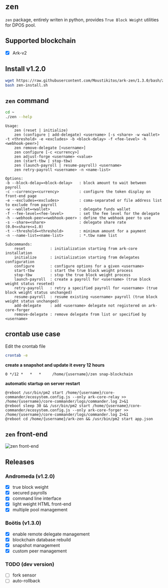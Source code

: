 # `zen`

`zen` package, entirely writen in python, provides `True Block Weight` utilities
for DPOS pool.

## Supported blockchain

 * [X] Ark-v2

## Install v1.2.0

```bash
wget https://raw.githubusercontent.com/Moustikitos/ark-zen/1.3.0/bash/zen-install.sh
bash zen-install.sh
```

## `zen` command

```bash
cd ~
./zen --help
```
```
Usage:
    zen (reset | initialize)
    zen (configure | add-delegate) <username> [-s <share> -w <wallet> -t <threshold> -e <excludes> -b <block-delay> -f <fee-level> -h <webhook-peer>]
    zen remove-delegate [<username>]
    zen configure [-c <currency>]
    zen adjust-forge <username> <value>
    zen (start-tbw | stop-tbw)
    zen (launch-payroll | resume-payroll) <username>
    zen retry-payroll <username> -n <name-list>

Options:
-b --block-delay=<block-delay>   : block amount to wait between payroll
-c --currency=<currency>         : configure the token display on front-end page
-e --excludes=<excludes>         : coma-separated or file address list to exclude from payroll
-w --wallet=<wallet>             : delegate funds wallet
-f --fee-level=<fee-level>       : set the fee level for the delegate
-h --webhook-peer=<webhook-peer> : define the webhook peer to use
-s --share=<share>               : delegate share rate (0.0<=share<=1.0)
-t --threshold=<threshold>       : minimum amount for a payment
-n --name-list=<name-list>       : *.tbw name list

Subcommands:
    reset           : initialization starting from ark-core installation
    initialize      : initialization starting from delegates configuration
    configure       : configure options for a given <username>
    start-tbw       : start the true block weight process
    stop-tbw        : stop the true block weight process
    launch-payroll  : create a payroll for <username> (true block weight status reseted)
    retry-payroll   : retry a specified payroll for <username> (true block weight status unchanged)
    resume-payroll  : resume existing <username> payroll (true block weight status unchanged)
    add-delegate    : add <username> delegate not registered on ark-core-forger
    remove-delegate : remove delegate from list or specified by <username>
```

## crontab use case

Edit the crontab file
```bash
crontab -e
```
**create a snapshot and update it every 12 hours**
```
0 */12 *   *   *     /home/{username}/zen snap-blockchain
```
**automatic startup on server restart**
```
@reboot /usr/bin/pm2 start /home/{username}/core-commander/ecosystem.config.js --only ark-core-relay >> /home/{username}/core-commander/logs/commander.log 2>&1
@reboot sleep 30 && /usr/bin/pm2 start /home/{username}/core-commander/ecosystem.config.js --only ark-core-forger >> /home/{username}/core-commander/logs/commander.log 2>&1
@reboot cd /home/{username}/ark-zen && /usr/bin/pm2 start app.json
```

## `zen` front-end

![zen front-end](https://raw.githubusercontent.com/Moustikitos/zen/master/app.png)

## Releases

### Andromeda (v1.2.0)

 - [x] true block weight
 - [x] secured payrolls
 - [x] command line interface
 - [x] light weight HTML front-end
 - [x] multiple pool management

### Boötis (v1.3.0)
 - [x] enable remote delegate management
 - [x] blockchain database rebuild
 - [x] snapshot management
 - [x] custom peer management

### TODO (dev version)

 - [ ] fork sensor
 - [ ] auto-rollback
